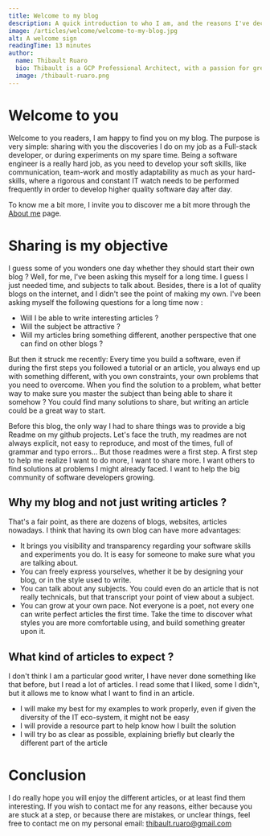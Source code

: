 ```yaml
---
title: Welcome to my blog
description: A quick introduction to who I am, and the reasons I've decided to start my own blog.
image: /articles/welcome/welcome-to-my-blog.jpg
alt: A welcome sign
readingTime: 13 minutes
author:
  name: Thibault Ruaro
  bio: Thibault is a GCP Professional Architect, with a passion for great code. He likes reading about code best practices and staying up-to-date concerning the latest IT subject. He is also an official Spring Core Trainer, where he gives training at Zenika on a monthly basis.
  image: /thibault-ruaro.png
---
```


# Welcome to you

Welcome to you readers, I am happy to find you on my blog. The purpose is very simple: sharing with you the discoveries I do on my job as a Full-stack developer, or during experiments on my spare time. Being a software engineer is a really hard job, as you need to develop your soft skills, like communication, team-work and mostly adaptability as much as your hard-skills, where a rigorous and constant IT watch needs to be performed frequently in order to develop higher quality software day after day.

To know me a bit more, I invite you to discover me a bit more through the [About me](/author/Thibault%20Ruaro) page.

# Sharing is my objective

I guess some of you wonders one day whether they should start their own blog ? Well, for me, I've been asking this myself for a long time. I guess I just needed time, and subjects to talk about. Besides, there is a lot of quality blogs on the internet, and I didn't see the point of making my own. I've been asking myself the following questions for a long time now :
* Will I be able to write interesting articles ?
* Will the subject be attractive ?
* Will my articles bring something different, another perspective that one can find on other blogs ?

But then it struck me recently: Every time you build a software, even if during the first steps you followed a tutorial or an article, you always end up with something different, with you own constraints, your own problems that you need to overcome. When you find the solution to a problem, what better way to make sure you master the subject than being able to share it somehow ? You could find many solutions to share, but writing an article could be a great way to start.

Before this blog, the only way I had to share things was to provide a big Readme on my github projects. Let's face the truth, my readmes are not always explicit, not easy to reproduce, and most of the times, full of grammar and typo errors... But those readmes were a first step. A first step to help me realize I want to do more, I want to share more. I want others to find solutions at problems I might already faced. I want to help the big community of software developers growing.

## Why my blog and not just writing articles ?

That's a fair point, as there are dozens of blogs, websites, articles nowadays. I think that having its own blog can have more advantages:
* It brings you visibility and transparency regarding your software skills and experiments you do. It is easy for someone to make sure what you are talking about.
* You can freely express yourselves, whether it be by designing your blog, or in the style used to write. 
* You can talk about any subjects. You could even do an article that is not really technicals, but that transcript your point of view about a subject.
* You can grow at your own pace. Not everyone is a poet, not every one can write perfect articles the first time. Take the time to discover what styles you are more comfortable using, and build something greater upon it.

## What kind of articles to expect ?

I don't think I am a particular good writer, I have never done something like that before, but I read a lot of articles. I read some that I liked, some I didn't, but it allows me to know what I want to find in an article.

* I will make my best for my examples to work properly, even if given the diversity of the IT eco-system, it might not be easy
* I will provide a resource part to help know how I built the solution
* I will try bo as clear as possible, explaining briefly but clearly the different part of the article

# Conclusion

I do really hope you will enjoy the different articles, or at least find them interesting. If you wish to contact me for any reasons, either because you are stuck at a step, or because there are mistakes, or unclear things, feel free to contact me on my personal email: thibault.ruaro@gmail.com
